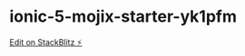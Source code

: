 # ionic-5-mojix-starter-yk1pfm

[Edit on StackBlitz ⚡️](https://stackblitz.com/edit/ionic-5-mojix-starter-yk1pfm)